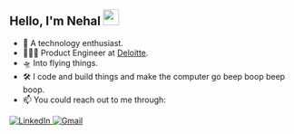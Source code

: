 <h2>Hello, I'm Nehal <img src="https://github.com/TheDudeThatCode/TheDudeThatCode/blob/master/Assets/Hi.gif" height="28px";"></h2>
  
- 🚀 A technology enthusiast.
- 👨🏼‍💻 Product Engineer at [Deloitte](https://www.deloitte.com/global/en.html).
- 🛸 Into flying things.
- 🛠️ I code and build things and make the computer go beep boop beep boop.
- 📫 You could reach out to me through:
  
<div id="badges">
  <a href="https://in.linkedin.com/in/nehal-hosalikar-35535a204">
    <img src="https://img.shields.io/badge/LinkedIn-0D1117?style=for-the-badge&logo=linkedin&logoColor=informational" alt="LinkedIn"/>
  </a>
  <a href="mailto:nhosalikar@gmail.com">
    <img src="https://img.shields.io/badge/Email-0D1117?style=for-the-badge&logo=gmail&logoColor=red" alt="Gmail"/>
  </a>
</div>

<!--
<h2></h2>

### My Stats:

<table style="border-collapse: collapse;">
  <tr style="border: none;">
    <td align="center" style="border: none;">
      <img src="http://github-readme-streak-stats.herokuapp.com?user=NehalH&theme=github-dark-blue&hide_border=true" alt="NehalH"/>
    </td>
    <td align="center" style="border: none;">
      <img src="https://github-readme-stats.vercel.app/api?username=NehalH&theme=github_dark&show_icons=true&count_private=true&hide_border=true"/>
    </td>
  </tr>
</table>  
-->
